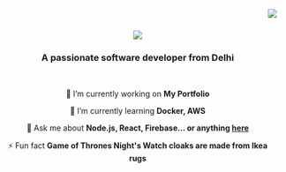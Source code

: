 <img align="right" src="https://visitor-badge.laobi.icu/badge?page_id=Abhyudaysharma.Abhyudaysharma" />

<h1 align="center">
    <img src="https://readme-typing-svg.herokuapp.com/?font=Righteous&size=35&center=true&vCenter=true&width=500&height=70&duration=4000&lines=Hi+There!+👋;+I'm+Abhyuday+Sharma!;" />
</h1>

<h3 align="center">A passionate software developer from Delhi</h3>

<br/>
<div align="center">
 
 🔭 I’m currently working on **My Portfolio**
 
 🌱 I’m currently learning **Docker, AWS**

💬 Ask me about **Node.js, React, Firebase... or anything [here](https://github.com/Abhyudaysharma/Abhyudaysharma/issues)**

⚡ Fun fact **Game of Thrones Night's Watch cloaks are made from Ikea rugs**

 </div>
<!--## Hi there 👋

<!--
**Abhyudaysharma/Abhyudaysharma** is a ✨ _special_ ✨ repository because its `README.md` (this file) appears on your GitHub profile.

Here are some ideas to get you started:

- 🔭 I’m currently working on ...
- 🌱 I’m currently learning ...
- 👯 I’m looking to collaborate on ...
- 🤔 I’m looking for help with ...
- 💬 Ask me about ...
- 📫 How to reach me: ...
- 😄 Pronouns: ...
- ⚡ Fun fact: ...
-->
